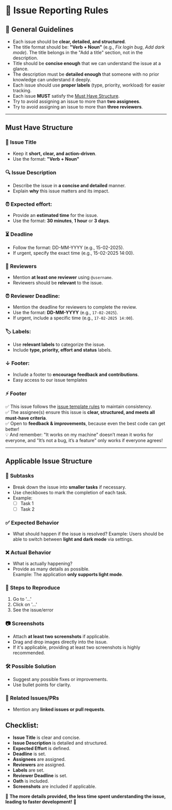 # 📝 Issue Reporting Rules  

## 📌 General Guidelines  
- Each issue should be **clear, detailed, and structured**.  
- The title format should be: **"Verb + Noun"** (e.g., *Fix login bug*, *Add dark mode*). The title belongs in the "Add a title" section, not in the description. 
- Title should be **concise enough** that we can understand the issue at a glance.
- The description must be **detailed enough** that someone with no prior knowledge can understand it deeply.  
- Each issue should use **proper labels** (type, priority, workload) for easier tracking.  
- Each issue **MUST** satisfy the [Must Have Structure](#must-have-structure).  
- Try to avoid assigning an issue to more than **two assignees**.
- Try to avoid assigning an issue to more than **three reviewers**.

---

## Must Have Structure 

### 📝 **Issue Title**
- Keep it **short, clear, and action-driven**.  
- Use the format: **"Verb + Noun"**  

### 🔍 **Issue Description**
- Describe the issue in **a concise and detailed** manner.  
- Explain **why** this issue matters and its impact. 

### ⏰ **Expected effort**: 
- Provide an **estimated time** for the issue.
- Use the format: **30 minutes**, **1 hour** or **3 days**.

### ⏳ **Deadline**  
- Follow the format: DD-MM-YYYY (e.g., 15-02-2025).
- If urgent, specify the exact time (e.g., 15-02-2025 14:00).

### 👥 **Reviewers**  
- Mention **at least one reviewer** using `@username`. 
- Reviewers should be **relevant** to the issue.

### ⏰ Reviewer Deadline:
- Mention the deadline for reviewers to complete the review.
- Use the format: **DD-MM-YYYY** (e.g., `17-02-2025`).
- If urgent, include a specific time (e.g., `17-02-2025 14:00`).

### 🏷️ Labels:
- Use **relevant labels** to categorize the issue.
- Include **type, priority, effort and status** labels.

### ↓ Footer:
- Include a footer to **encourage feedback and contributions**.
- Easy access to our issue templates

### ⚡ Footer  
✅ This issue follows the [issue template rules](#) to maintain consistency.  
✅ The assignee(s) ensure this issue is **clear, structured, and meets all must-have criteria**.  
✅ Open to **feedback & improvements**, because even the best code can get better!  
💡 And remember: "It works on my machine" doesn’t mean it works for everyone, and "It’s not a bug, it’s a feature" only works if everyone agrees!  

---
## Applicable Issue Structure  

### 📝 **Subtasks**
- Break down the issue into **smaller tasks** if necessary.
- Use checkboxes to mark the completion of each task.
- Example: 
  - [ ] Task 1
  - [ ] Task 2

### ✅ **Expected Behavior** 
- What should happen if the issue is resolved? 
Example: Users should be able to switch between **light and dark mode** via settings. 

### ❌ **Actual Behavior**  
- What is actually happening?  
- Provide as many details as possible.  
Example: The application **only supports light mode**.

### 🎯 **Steps to Reproduce**  
1. Go to '...'  
2. Click on '...'  
3. See the issue/error  

### 📷 **Screenshots** 
- Attach **at least two screenshots** if applicable.  
- Drag and drop images directly into the issue.  
- If it's applicable, providing at least two screenshots is highly recommended.

### 🛠 **Possible Solution**  
- Suggest any possible fixes or improvements.  
- Use bullet points for clarity.

### 🔗 **Related Issues/PRs** 
- Mention any **linked issues or pull requests**. 

## Checklist:
- **Issue Title** is clear and concise.
- **Issue Description** is detailed and structured.
- **Expected Effort** is defined.
- **Deadline** is set.
- **Assignees** are assigned.
- **Reviewers** are assigned.
- **Labels** are set.
- **Reviewer Deadline** is set.
- **Oath** is included.
- **Screenshots** are included if applicable.

🚀 **The more details provided, the less time spent understanding the issue, leading to faster development!** 🚀  
